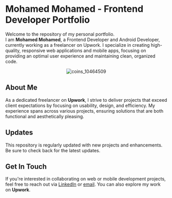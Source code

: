 # Mohamed Mohamed - Frontend Developer Portfolio

Welcome to the repository of my personal portfolio.  
I am **Mohamed Mohamed**, a Frontend Developer and Android Developer, currently working as a freelancer on Upwork. I specialize in creating high-quality, responsive web applications and mobile apps, focusing on providing an optimal user experience and maintaining clean, organized code.

<div  align="center">
  
![coins_10464509](https://github.com/user-attachments/assets/788524cd-f280-4d00-88d4-52c607063f8b)
</div>

## About Me
As a dedicated freelancer on **Upwork**, I strive to deliver projects that exceed client expectations by focusing on usability, design, and efficiency. My experience spans across various projects, ensuring solutions that are both functional and aesthetically pleasing.

## Updates
This repository is regularly updated with new projects and enhancements. Be sure to check back for the latest updates.

## Get In Touch
If you're interested in collaborating on web or mobile development projects, feel free to reach out via [LinkedIn](https://www.linkedin.com/in/3mohamed-abdelfattah/) or [email](mailto:mohamed.devmaster@gmail.com). You can also explore my work on **Upwork**.

